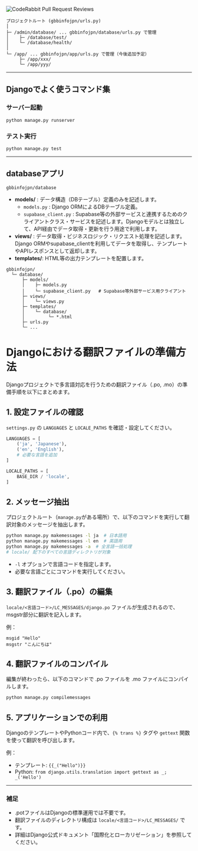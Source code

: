 ![CodeRabbit Pull Request Reviews](https://img.shields.io/coderabbit/prs/github/shumizu418128/gbbinfo3.0?utm_source=oss&utm_medium=github&utm_campaign=shumizu418128%2Fgbbinfo3.0&labelColor=171717&color=FF570A&link=https%3A%2F%2Fcoderabbit.ai&label=CodeRabbit+Reviews)

```
プロジェクトルート (gbbinfojpn/urls.py)
│
├─ /admin/database/ ... gbbinfojpn/database/urls.py で管理
│    ├─ /database/test/
│    └─ /database/health/
│
└─ /app/ ... gbbinfojpn/app/urls.py で管理（今後追加予定）
     ├─ /app/xxx/
     └─ /app/yyy/
```

---

## Djangoでよく使うコマンド集

### サーバー起動
```
python manage.py runserver
```

### テスト実行
```
python manage.py test
```

---

## databaseアプリ

`gbbinfojpn/database`

- **models/** : データ構造（DBテーブル）定義のみを記述します。
    - `models.py` : Django ORMによるDBテーブル定義。
    - `supabase_client.py` : Supabase等の外部サービスと連携するためのクライアントクラス・サービスを記述します。Djangoモデルとは独立して、API経由でデータ取得・更新を行う用途で利用します。
- **views/**  : データ取得・ビジネスロジック・リクエスト処理を記述します。Django ORMやsupabase_clientを利用してデータを取得し、テンプレートやAPIレスポンスとして返却します。
- **templates/**: HTML等の出力テンプレートを配置します。

```
gbbinfojpn/
  └─ database/
      ├─ models/
      │    ├─ models.py
      │    └─ supabase_client.py   # Supabase等外部サービス用クライアント
      ├─ views/
      │    └─ views.py
      ├─ templates/
      │    └─ database/
      │         └─ *.html
      ├─ urls.py
      └─ ...
```

# Djangoにおける翻訳ファイルの準備方法

Djangoプロジェクトで多言語対応を行うための翻訳ファイル（.po, .mo）の準備手順を以下にまとめます。

## 1. 設定ファイルの確認

`settings.py` の `LANGUAGES` と `LOCALE_PATHS` を確認・設定してください。

```python
LANGUAGES = [
    ('ja', 'Japanese'),
    ('en', 'English'),
    # 必要な言語を追加
]

LOCALE_PATHS = [
    BASE_DIR / 'locale',
]
```

## 2. メッセージ抽出

プロジェクトルート（`manage.py`がある場所）で、以下のコマンドを実行して翻訳対象のメッセージを抽出します。

```sh
python manage.py makemessages -l ja  # 日本語用
python manage.py makemessages -l en  # 英語用
python manage.py makemessages -a  # 全言語一括処理
# locale/ 配下のすべての言語ディレクトリが対象
```

- `-l` オプションで言語コードを指定します。
- 必要な言語ごとにコマンドを実行してください。

## 3. 翻訳ファイル（.po）の編集

`locale/<言語コード>/LC_MESSAGES/django.po` ファイルが生成されるので、msgstr部分に翻訳を記入します。

例：
```po
msgid "Hello"
msgstr "こんにちは"
```

## 4. 翻訳ファイルのコンパイル

編集が終わったら、以下のコマンドで .po ファイルを .mo ファイルにコンパイルします。

```sh
python manage.py compilemessages
```

## 5. アプリケーションでの利用

DjangoのテンプレートやPythonコード内で、`{% trans %}` タグや `gettext` 関数を使って翻訳を呼び出します。

例：
- テンプレート: `{{_("Hello")}}`
- Python: `from django.utils.translation import gettext as _; _('Hello')`

---

### 補足
- .potファイルはDjangoの標準運用では不要です。
- 翻訳ファイルのディレクトリ構成は `locale/<言語コード>/LC_MESSAGES/` です。
- 詳細はDjango公式ドキュメント「国際化とローカリゼーション」を参照してください。
